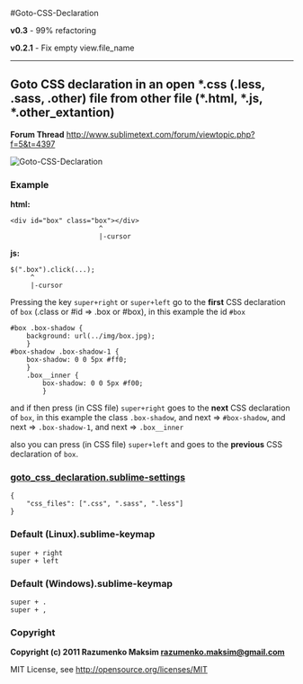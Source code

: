 #Goto-CSS-Declaration

**v0.3** - 99% refactoring

**v0.2.1** - Fix empty view.file_name

---
## Goto CSS declaration in an open \*.css (.less, .sass, .other) file from other file (\*.html, \*.js, \*.other_extantion)

**Forum Thread**
http://www.sublimetext.com/forum/viewtopic.php?f=5&t=4397

![Goto-CSS-Declaration](https://github.com/rmaksim/Sublime-Text-2-Goto-CSS-Declaration/raw/master/goto_css_declaration.gif)


### Example
**html:**

    <div id="box" class="box"></div>
                          ^
                          |-cursor

**js:**

    $(".box").click(...);
         ^
         |-cursor


Pressing the key `super+right` or `super+left` go to the **first** CSS declaration of `box` (.class or #id => .box or #box), in this example the id `#box`

    #box .box-shadow {
        background: url(../img/box.jpg);
        }
    #box-shadow .box-shadow-1 {
        box-shadow: 0 0 5px #ff0;
        }
        .box__inner {
            box-shadow: 0 0 5px #f00;
            }

and if then press (in CSS file) `super+right` goes to the **next** CSS declaration of `box`, in this example the class `.box-shadow`, and next => `#box-shadow`, and next => `.box-shadow-1`, and next => `.box__inner`

also you can press (in CSS file) `super+left` and goes to the **previous** CSS declaration of `box`.


### [goto_css_declaration.sublime-settings](https://github.com/rmaksim/Sublime-Text-2-Goto-CSS-Declaration/blob/master/goto_css_declaration.sublime-settings)
    {
        "css_files": [".css", ".sass", ".less"]
    }


### Default (Linux).sublime-keymap
    super + right
    super + left


### Default (Windows).sublime-keymap
    super + .
    super + ,


### Copyright
**Copyright (c) 2011 Razumenko Maksim <razumenko.maksim@gmail.com>**

MIT License, see http://opensource.org/licenses/MIT
